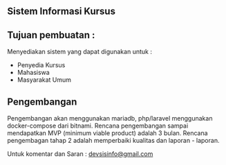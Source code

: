 Sistem Informasi Kursus
------------------------

Tujuan pembuatan :
-----------------
Menyediakan sistem yang dapat digunakan untuk :
- Penyedia Kursus
- Mahasiswa
- Masyarakat Umum

Pengembangan 
------------
Pengembangan akan menggunakan mariadb, php/laravel menggunakan docker-compose dari bitnami.
Rencana pengembangan sampai mendapatkan MVP (minimum viable product) adalah 3 bulan.
Rencana pengembagan tahap 2 adalah memperbaiki kualitas dan laporan - laporan.

Untuk komentar dan Saran :
devsisinfo@gmail.com


